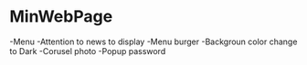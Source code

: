 # MinWebPage

-Menu
-Attention to news to display
-Menu burger
-Backgroun color change to Dark
-Corusel photo
-Popup password 
